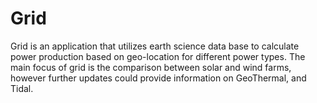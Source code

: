 # Grid

Grid is an application that utilizes earth science data base to 
  calculate power production based on geo-location for different power types.
The main focus of grid is the comparison between solar and wind farms, however further updates could
  provide information on GeoThermal, and Tidal.

